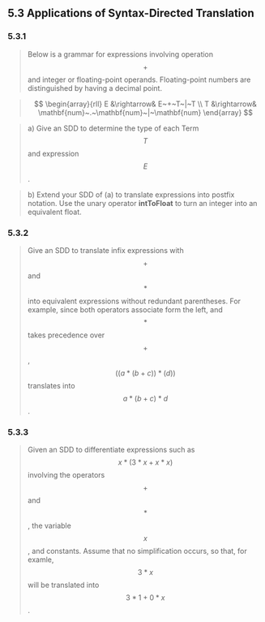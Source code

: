 ## 5.3 Applications of Syntax-Directed Translation

### 5.3.1

> Below is a grammar for expressions involving operation $$+$$ and integer or floating-point operands. Floating-point numbers are distinguished by having a decimal point.

> $$
\begin{array}{rll}
E &\rightarrow& E~+~T~|~T \\
T &\rightarrow& \mathbf{num}~.~\mathbf{num}~|~\mathbf{num}
\end{array}
$$

> a) Give an SDD to determine the type of each Term $$T$$ and expression $$E$$.

> b) Extend your SDD of (a) to translate expressions into postfix notation. Use the unary operator __intToFloat__ to turn an integer into an equivalent float.

### 5.3.2

> Give an SDD to translate infix expressions with $$+$$ and $$*$$ into equivalent expressions without redundant parentheses. For example, since both operators associate form the left, and $$*$$ takes precedence over $$+$$, $$((a*(b+c))*(d))$$ translates into $$a*(b+c)*d$$.

### 5.3.3

> Given an SDD to differentiate expressions such as $$x*(3*x+x*x)$$ involving the operators $$+$$ and $$*$$, the variable $$x$$, and constants. Assume that no simplification occurs, so that, for examle, $$3*x$$ will be translated into $$3*1+0*x$$.
